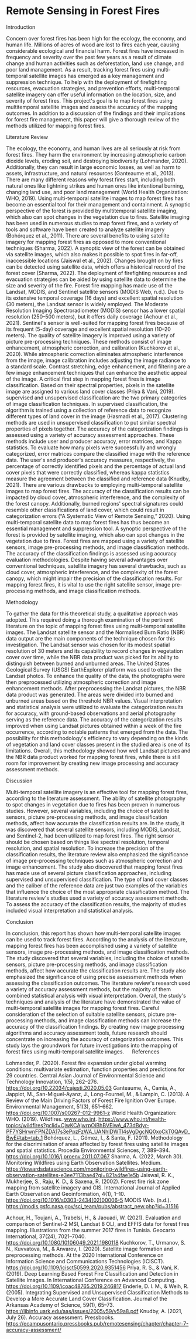 # Remote Sensing in Forest Fires



Introduction

Concern over forest fires has been high for the ecology, the economy, and human life. Millions of acres of wood are lost to fires each year, causing considerable ecological and financial harm. Forest fires have increased in frequency and severity over the past few years as a result of climate change and human activities such as deforestation, land use change, and poor land management. As a result, tracking forest fires using multi-temporal satellite images has emerged as a key management and suppression technique. To help with the deployment of firefighting resources, evacuation strategies, and prevention efforts, multi-temporal satellite imagery can offer useful information on the location, size, and severity of forest fires. This project's goal is to map forest fires using multitemporal satellite images and assess the accuracy of the mapping outcomes. In addition to a discussion of the findings and their implications for forest fire management, this paper will give a thorough review of the methods utilized for mapping forest fires.

Literature Review

The ecology, the economy, and human lives are all seriously at risk from forest fires. They harm the environment by increasing atmospheric carbon dioxide levels, eroding soil, and destroying biodiversity (Lohmander, 2020). Additionally, they can result in large economic losses, as well as harm to assets, infrastructure, and natural resources (Ganteaume et al., 2013). There are many different reasons why forest fires start, including both natural ones like lightning strikes and human ones like intentional burning, changing land use, and poor land management (World Health Organization: WHO, 2019).
Using multi-temporal satellite images to map forest fires has become an essential tool for their management and containment. A synoptic perspective of the forest is provided by multitemporal satellite imaging, which also can spot changes in the vegetation due to fires. Satellite imaging has been used in numerous studies to map forest fires, and a variety of tools and software have been created to analyze satellite imagery (Bohórquez et al., 2011).
There are several benefits to using satellite imagery for mapping forest fires as opposed to more conventional techniques (Sharma, 2022). A synoptic view of the forest can be obtained via satellite images, which also makes it possible to spot fires in far-off, inaccessible locations (Jaiswal et al., 2002). Changes brought on by fires can be detected using satellite data, which offers a historical record of the forest cover (Sharma, 2022). The deployment of firefighting resources and evacuation strategies can be aided by using satellite data to determine the size and severity of the fire.
Forest fire mapping has made use of the Landsat, MODIS, and Sentinel satellite sensors (MODIS Web, n.d.). Due to its extensive temporal coverage (16 days) and excellent spatial resolution (30 meters), the Landsat sensor is widely employed. The Moderate Resolution Imaging Spectroradiometer (MODIS) sensor has a lower spatial resolution (250–500 meters), but it offers daily coverage (Achour et al., 2021). Sentinel's sensor is well-suited for mapping forest fires because of its frequent (5-day) coverage and excellent spatial resolution (10–20 meters).
The quality of satellite imagery is improved using a variety of picture pre-processing techniques. These methods consist of image enhancement, atmospheric correction, and calibration (Kuchkorov et al., 2020). While atmospheric correction eliminates atmospheric interference from the image, image calibration includes adjusting the image radiance to a standard scale. Contrast stretching, edge enhancement, and filtering are a few image enhancement techniques that can enhance the aesthetic appeal of the image.
A critical first step in mapping forest fires is image classification. Based on their spectral properties, pixels in the satellite image are assigned to various land cover classes (Priya & Vani, 2019). supervised and unsupervised classification are the two primary categories of image classification techniques. In supervised classification, the algorithm is trained using a collection of reference data to recognize different types of land cover in the image (Hasmadi et al., 2017). Clustering methods are used in unsupervised classification to put similar spectral properties of pixels together.
The accuracy of the categorization findings is assessed using a variety of accuracy assessment approaches. These methods include user and producer accuracy, error matrices, and Kappa statistics. To evaluate how many pixels were successfully and wrongly categorized, error matrices compare the classified image with the reference data. The user's and producer's accuracy measures, respectively, the percentage of correctly identified pixels and the percentage of actual land cover pixels that were correctly classified, whereas kappa statistics measure the agreement between the classified and reference data (Knudby, 2021).
There are various drawbacks to employing multi-temporal satellite images to map forest fires. The accuracy of the classification results can be impacted by cloud cover, atmospheric interference, and the complexity of the forest canopy. Additionally, burned regions' spectral signatures could resemble other classifications of land cover, which could result in categorization errors (“A Systematic View of Remote Sensing,” 2020).
Using multi-temporal satellite data to map forest fires has thus become an essential management and suppression tool. A synoptic perspective of the forest is provided by satellite imaging, which also can spot changes in the vegetation due to fires. Forest fires are mapped using a variety of satellite sensors, image pre-processing methods, and image classification methods. The accuracy of the classification findings is assessed using accuracy evaluation methodologies. Despite having several advantages over conventional techniques, satellite imagery has several drawbacks, such as cloud cover, atmospheric interference, and the complexity of the forest canopy, which might impair the precision of the classification results. For mapping forest fires, it is vital to use the right satellite sensor, image pre-processing methods, and image classification methods.

Methodology

To gather the data for this theoretical study, a qualitative approach was adopted. This required doing a thorough examination of the pertinent literature on the topic of mapping forest fires using multi-temporal satellite images.
The Landsat satellite sensor and the Normalised Burn Ratio (NBR) data output are the main components of the technique chosen for this investigation. The Landsat sensor was chosen for its modest spatial resolution of 30 meters and its capability to record changes in vegetation cover over time, while the NBR data product was picked for its ability to distinguish between burned and unburned areas.
The United States Geological Survey (USGS) EarthExplorer platform was used to obtain the Landsat photos. To enhance the quality of the data, the photographs were then preprocessed utilizing atmospheric correction and image enhancement methods. After preprocessing the Landsat pictures, the NBR data product was generated.
The areas were divided into burned and unburned areas based on the threshold NBR values. Visual interpretation and statistical analysis were utilized to evaluate the categorization results for accuracy, with ground-based observations and aerial photography serving as the reference data.
The accuracy of the categorization results improved when using Landsat pictures obtained within a week of the fire occurrence, according to notable patterns that emerged from the data. The possibility for this methodology's efficiency to vary depending on the kinds of vegetation and land cover classes present in the studied area is one of its limitations.
Overall, this methodology showed how well Landsat pictures and the NBR data product worked for mapping forest fires, while there is still room for improvement by creating new image processing and accuracy assessment methods.

Discussion

Multi-temporal satellite imagery is an effective tool for mapping forest fires, according to the literature assessment. The ability of satellite photography to spot changes in vegetation due to fires has been proven in numerous studies. However, several variables, including the choice of satellite sensors, picture pre-processing methods, and image classification methods, affect how accurate the classification results are.
In the study, it was discovered that several satellite sensors, including MODIS, Landsat, and Sentinel-2, had been utilized to map forest fires. The right sensor should be chosen based on things like spectral resolution, temporal resolution, and spatial resolution. To increase the precision of the classification results, the literature review also emphasized the significance of image pre-processing techniques such as atmospheric correction and image enhancement.
The study also discovered that mapping forest fires has made use of several picture classification approaches, including supervised and unsupervised classification. The type of land cover classes and the caliber of the reference data are just two examples of the variables that influence the choice of the most appropriate classification method.
The literature review's studies used a variety of accuracy assessment methods. To assess the accuracy of the classification results, the majority of studies included visual interpretation and statistical analysis.

Conclusion

In conclusion, this report has shown how multi-temporal satellite images can be used to track forest fires. According to the analysis of the literature, mapping forest fires has been accomplished using a variety of satellite sensors, image pre-processing methods, and image classification methods. The study discovered that several variables, including the choice of satellite sensors, picture pre-processing methods, and image classification methods, affect how accurate the classification results are.
The study also emphasized the significance of using precise assessment methods when assessing the classification outcomes. The literature review's research used a variety of accuracy assessment methods, but the majority of them combined statistical analysis with visual interpretation.
Overall, the study's techniques and analysis of the literature have demonstrated the value of multi-temporal satellite images for mapping forest fires. Careful consideration of the selection of suitable satellite sensors, picture pre-processing methods, and image classification methods can increase the accuracy of the classification findings. By creating new image processing algorithms and accuracy assessment tools, future research should concentrate on increasing the accuracy of categorization outcomes. This study lays the groundwork for future investigations into the mapping of forest fires using multi-temporal satellite images.
 
References

Lohmander, P. (2020). Forest fire expansion under global warming conditions: multivariate estimation, function properties and predictions for 29 countries. Central Asian Journal of Environmental Science and Technology Innovation, 1(5), 262–276. https://doi.org/10.22034/cajesti.2020.05.03
Ganteaume, A., Camia, A., Jappiot, M., San-Miguel-Ayanz, J., Long-Fournel, M., & Lampin, C. (2013). A Review of the Main Driving Factors of Forest Fire Ignition Over Europe. Environmental Management, 51(3), 651–662. https://doi.org/10.1007/s00267-012-9961-z
World Health Organization: WHO. (2019). Wildfires. www.who.int. https://www.who.int/health-topics/wildfires?gclid=CjwKCAjwrpOiBhBVEiwA_473dBdyr-PF7YSHrwnFPNZDA17s3ePpzFzWA_UANhIDWTl4sVgDgcNQ0xoCkT0QAvD_BwE#tab=tab_1
Bohórquez, L., Gómez, I., & Santa, F. (2011). Methodology for the discrimination of areas affected by forest fires using satellite images and spatial statistics. Procedia Environmental Sciences, 7, 389–394. https://doi.org/10.1016/j.proenv.2011.07.067
Sharma, A. (2022, March 30). Monitoring Wildfires using Earth Observation Satellites. Medium. https://towardsdatascience.com/monitoring-wildfires-using-earth-observation-satellites-e3ee7113bae4?gi=821a4fae1e5b
Jaiswal, R. K., Mukherjee, S., Raju, K. D., & Saxena, R. (2002). Forest fire risk zone mapping from satellite imagery and GIS. International Journal of Applied Earth Observation and Geoinformation, 4(1), 1–10. https://doi.org/10.1016/s0303-2434(02)00006-5
MODIS Web. (n.d.). https://modis.gsfc.nasa.gov/sci_team/pubs/abstract_new.php?id=31516

Achour, H., Toujani, A., Trabelsi, H., & Jaouadi, W. (2021). Evaluation and comparison of Sentinel-2 MSI, Landsat 8 OLI, and EFFIS data for forest fires mapping. Illustrations from the summer 2017 fires in Tunisia. Geocarto International, 37(24), 7021–7040. https://doi.org/10.1080/10106049.2021.1980118
Kuchkorov, T., Urmanov, S. N., Kuvvatova, M., & Anvarov, I. (2020). Satellite image formation and preprocessing methods. At the 2020 International Conference on Information Science and Communications Technologies (ICISCT). https://doi.org/10.1109/icisct50599.2020.9351456
Priya, R. S., & Vani, K. (2019). Deep Learning Based Forest Fire Classification and Detection in Satellite Images. In International Conference on Advanced Computing. https://doi.org/10.1109/icoac48765.2019.246817
Enderle, D. I. M., & Weih, R. (2005). Integrating Supervised and Unsupervised Classification Methods to Develop a More Accurate Land Cover Classification. Journal of the Arkansas Academy of Science, 59(1), 65–73. https://libinfo.uark.edu/aas/issues/2005v59/v59a8.pdf
Knudby, A. (2021, July 26). Accuracy assessment. Pressbooks. https://ecampusontario.pressbooks.pub/remotesensing/chapter/chapter-7-accuracy-assessment/  
